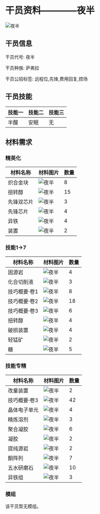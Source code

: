 # 干员资料————夜半

![夜半](./oprImages/夜半.png)

## 干员信息

干员代号: 夜半

干员种族: 萨弗拉

干员公招标签: 远程位,先锋,费用回复,控场

## 干员技能

| 技能一       | 技能二   | 技能三 |
| ------------ | -------- | ------ |
| 半醒 | 安眠 | 无 |

## 材料需求

### 精英化

| 材料名称      | 材料图片 | 数量  |
|---------|---------|-----|
| 炽合金块 | ![夜半](./matIcons/炽合金块.png)  |   8  |
| 扭转醇 | ![夜半](./matIcons/扭转醇.png)  |   15  |
| 先锋双芯片 | ![夜半](./matIcons/先锋双芯片.png)  |   3  |
| 先锋芯片 | ![夜半](./matIcons/先锋芯片.png)  |   4  |
| 异铁 | ![夜半](./matIcons/异铁.png)  |   4  |
| 装置 | ![夜半](./matIcons/装置.png)  |   2  |

### 技能1→7

| 材料名称      | 材料图片 | 数量  |
|---------|---------|-----|
| 固源岩 | ![夜半](./matIcons/固源岩.png)  |   4  |
| 化合切削液 | ![夜半](./matIcons/化合切削液.png)  |   3  |
| 技巧概要·卷1 | ![夜半](./matIcons/技巧概要·卷1.png)  |   8  |
| 技巧概要·卷2 | ![夜半](./matIcons/技巧概要·卷2.png)  |   18  |
| 技巧概要·卷3 | ![夜半](./matIcons/技巧概要·卷3.png)  |   6  |
| 扭转醇 | ![夜半](./matIcons/扭转醇.png)  |   4  |
| 破损装置 | ![夜半](./matIcons/破损装置.png)  |   4  |
| 轻锰矿 | ![夜半](./matIcons/轻锰矿.png)  |   2  |
| 糖 | ![夜半](./matIcons/糖.png)  |   5  |

### 技能专精

| 材料名称      | 材料图片 | 数量  |
|---------|---------|-----|
| 改量装置 | ![夜半](./matIcons/改量装置.png)  |   2  |
| 技巧概要·卷3 | ![夜半](./matIcons/技巧概要·卷3.png)  |   42  |
| 晶体电子单元 | ![夜半](./matIcons/晶体电子单元.png)  |   4  |
| 精炼溶剂 | ![夜半](./matIcons/精炼溶剂.png)  |   3  |
| 聚合凝胶 | ![夜半](./matIcons/聚合凝胶.png)  |   6  |
| 凝胶 | ![夜半](./matIcons/凝胶.png)  |   2  |
| 提纯源岩 | ![夜半](./matIcons/提纯源岩.png)  |   2  |
| 酮阵列 | ![夜半](./matIcons/酮阵列.png)  |   7  |
| 五水研磨石 | ![夜半](./matIcons/五水研磨石.png)  |   10  |
| 异铁组 | ![夜半](./matIcons/异铁组.png)  |   3  |

### 模组

该干员暂无模组。
